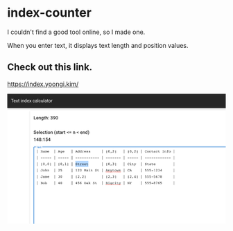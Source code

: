 # index-counter

I couldn't find a good tool online, so I made one.

When you enter text, it displays text length and position values.

## Check out this link. 

https://index.yoongi.kim/

![img.png](img.png)
